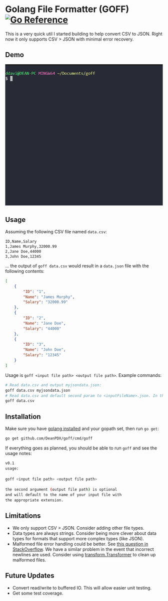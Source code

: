 # Golang File Formatter (GOFF) [![Go Reference](https://pkg.go.dev/badge/github.com/DeanPDX/goff.svg)](https://pkg.go.dev/github.com/DeanPDX/goff)

This is a very quick util I started building to help convert CSV to JSON. Right now it only supports CSV > JSON with minimal error recovery.

## Demo

![Demonstration](./.github/images/demo.gif)

## Usage

Assuming the following CSV file named `data.csv`:

```csv
ID,Name,Salary
1,James Murphy,32000.99
2,Jane Doe,44000
3,John Doe,12345
```

... the output of `goff data.csv` would result in a `data.json` file with the following contents:

```json
[
	{
		"ID": "1",
		"Name": "James Murphy",
		"Salary": "32000.99"
	},
	{
		"ID": "2",
		"Name": "Jane Doe",
		"Salary": "44000"
	},
	{
		"ID": "3",
		"Name": "John Doe",
		"Salary": "12345"
	}
]
```

Usage is `goff <input file path> <output file path>`. Example commands:

```bash 
# Read data.csv and output myjsondata.json:
goff data.csv myjsondata.json
# Read data.csv and default second param to <inputFileName>.json. In this case data.json:
goff data.csv
```

## Installation

Make sure you have [golang  installed](https://golang.org/) and your gopath set, then run `go get`:

```bash
go get github.com/DeanPDX/goff/cmd/goff
```

If everything goes as planned, you should be able to run `goff` and see the usage notes:

```bash
v0.1
usage:

goff <input file path> <output file path>

the second argument (output file path) is optional
and will default to the name of your input file with
the appropriate extension.
```

## Limitations

- We only support CSV > JSON. Consider adding other file types.
- Data types are always strings. Consider being more clever about data types for formats that support more complex types (like JSON).
- Malformed file error handling could be better. See [this question in StackOverflow](https://stackoverflow.com/questions/30633115/golang-file-reading-only-reading-last-line). We have a similar problem in the event that incorrect newlines are used. Consider using [transform.Transformer](https://godoc.org/golang.org/x/text/transform#Transformer) to clean up malformed files.

## Future Updates

- Convert read/write to buffered IO. This will allow easier unit testing.
- Get some test coverage.